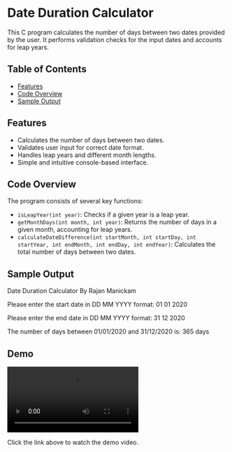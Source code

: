 # Date Duration Calculator

This C program calculates the number of days between two dates provided by the user. It performs validation checks for the input dates and accounts for leap years.

## Table of Contents

- [Features](#features)
- [Code Overview](#code-overview)
- [Sample Output](#sample-output)

## Features

- Calculates the number of days between two dates.
- Validates user input for correct date format.
- Handles leap years and different month lengths.
- Simple and intuitive console-based interface.

## Code Overview

The program consists of several key functions:

- `isLeapYear(int year)`: Checks if a given year is a leap year.
- `getMonthDays(int month, int year)`: Returns the number of days in a given month, accounting for leap years.
- `calculateDateDifference(int startMonth, int startDay, int startYear, int endMonth, int endDay, int endYear)`: Calculates the total number of days between two dates.

## Sample Output

  Date Duration Calculator
  By Rajan Manickam
 
  Please enter the start date in DD MM YYYY format:
  01 01 2020
 
  Please enter the end date in DD MM YYYY format:
  31 12 2020
 
  The number of days between 01/01/2020 and 31/12/2020 is: 365 days
## Demo

![Watch the video](https://github.com/rajanmanickam23/Date-Duration-Calculator/blob/main/Demo-Calc.mp4)

Click the link above to watch the demo video.

